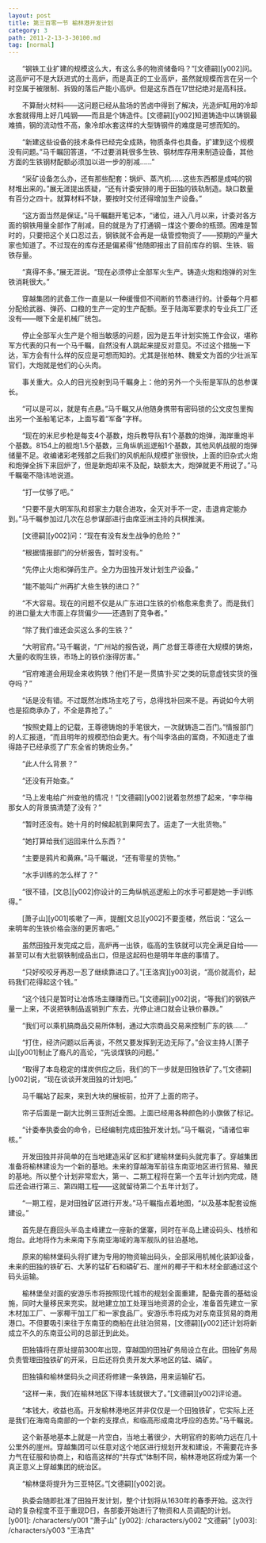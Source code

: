 ```yaml
---
layout: post
title: 第三百零一节 榆林港开发计划
category: 3
path: 2011-2-13-3-30100.md
tag: [normal]
---
```


　　“钢铁工业扩建的规模这么大，有这么多的物资储备吗？”[文德嗣][y002]问。这高炉可不是大跃进式的土高炉，而是真正的工业高炉，虽然就规模而言在另一个时空属于被限制、拆毁的落后产能小高炉。但是这东西在17世纪绝对是高科技。

　　不算耐火材料——这问题已经从盐场的苦卤中得到了解决，光造炉缸用的冷却水套就得用上好几吨钢——而且是个铸造件。[文德嗣][y002]知道铸造中以铸钢最难搞，钢的流动性不高，象冷却水套这样的大型铸钢件的难度是可想而知的。

　　“新建这些设备的技术条件已经完全成熟，物质条件也具备。扩建到这个规模没有问题。”马千瞩回答道，“不过要消耗很多生铁、钢材库存用来制造设备，其他方面的生铁钢材配额必须加以进一步的削减……”

　　“采矿设备怎么办，还有那些配套：锅炉、蒸汽机……这些东西都是成吨的钢材堆出来的。”展无涯提出质疑，“还有计委安排的用于田独的铁轨制造。缺口数量有百分之四十。就算材料不缺，要按时交付还得增加生产设备。”

　　“这方面当然是保证。”马千瞩翻开笔记本，“诸位，进入八月以来，计委对各方面的钢铁用量全部作了削减，目的就是为了打通钢－煤这个要命的瓶颈。困难是暂时的，只要把这个关口忍过去，钢铁就不会再是一级管控物资了——预期的产量大家也知道了。不过现在的库存还是偏紧得”他随即报出了目前库存的钢、生铁、锻铁存量。

　　“真得不多。”展无涯说。“现在必须停止全部军火生产。铸造火炮和炮弹的对生铁消耗很大。”

　　穿越集团的武备工作一直是以一种缓慢但不间断的节奏进行的。计委每个月都分配给武器、弹药、口粮的生产一定的生产配额。至于陆海军要求的专业兵工厂还没有——眼下全是机械厂统包。

　　停止全部军火生产是个相当敏感的问题，因为是五年计划实施工作会议，堪称军方代表的只有一个马千瞩，自然没有人跳起来提反对意见。不过这个措施一下达，军方会有什么样的反应是可想而知的。尤其是张柏林、魏爱文为首的少壮派军官们，大炮就是他们的心头肉。

　　事关重大。众人的目光投射到马千瞩身上：他的另外一个头衔是军队的总参谋长。

　　“可以是可以，就是有点悬。”马千瞩又从他随身携带有密码锁的公文皮包里掏出另一个圣船笔记本，上面写着“军备”字样。

　　“现在的米尼步枪是每支4个基数，炮兵教导队有1个基数的炮弹，海岸重炮半个基数。8154上的舰炮1.5个基数，三角纵帆巡逻船1个基数，其他风帆战舰的炮弹储量不足。收编诸彩老残部之后我们的风帆船队规模扩张很快，上面的旧杂式火炮和炮弹全拆下来回炉了，但是新炮却来不及配，缺额太大，炮弹就更不用说了。”马千瞩毫不隐讳地说道。

　　“打一仗够了吧。”

　　“只要不是大明军队和郑家主力联合进攻，全灭对手不一定，击退肯定能办到。”马千瞩参加过几次在总参谋部进行由席亚洲主持的兵棋推演。

　　[文德嗣][y002]问：“现在有没有发生战争的危险？”

　　“根据情报部门的分析报告，暂时没有。”

　　“先停止火炮和弹药生产。全力为田独开发计划生产设备。”

　　“能不能叫广州再扩大些生铁的进口？”

　　“不大容易。现在的问题不仅是从广东进口生铁的价格愈来愈贵了。而是我们的进口量太大市面上存货偏少——还遇到了竞争者。”

　　“除了我们谁还会买这么多的生铁？”

　　“大明官府。”马千瞩说，“广州站的报告说，两广总督王尊德在大规模的铸炮，大量的收购生铁，市场上的铁价涨得厉害。”

　　“官府难道会用现金来收购铁？他们不是一贯搞‘扑买’之类的玩意虚钱实货的强夺吗？” 

　　“话是没有错。不过既然冶炼场主吃了亏，总得找补回来不是。再说如今大明也是招商承办了，不全是靠抢了。”

　　“按照史籍上的记载，王尊德铸炮的手笔很大，一次就铸造二百门。”情报部门的人汇报道，“而且明年的规模恐怕会更大。有个叫李洛由的富商，不知道走了谁得路子已经承揽了广东全省的铸炮业务。”

　　“此人什么背景？”

　　“还没有开始查。”

　　“马上发电给广州查他的情况！”[文德嗣][y002]说着忽然想了起来，“李华梅那女人的背景搞清楚了没有？”

　　“暂时还没有。她十月的时候起航到果阿去了。运走了一大批货物。”

　　“她打算给我们运回来什么东西？”

　　“主要是鸦片和黄麻。”马千瞩说，“还有零星的货物。”

　　“水手训练的怎么样了？”

　　“很不错，[文总][y002]你设计的三角纵帆巡逻船上的水手可都是她一手训练得。”

　　[萧子山][y001]咳嗽了一声，提醒[文总][y002]不要歪楼，然后说：“这么一来明年的生铁价格会涨的更厉害吧。”

　　虽然田独开发完成之后，高炉再一出铁，临高的生铁就可以完全满足自给——甚至可以有大批钢铁制成品出口，但是这起码也是明年年底的事情了。

　　“只好咬咬牙再忍一忍了继续靠进口了。”[王洛宾][y003]说，“高价就高价，起码我们花得起这个钱。”

　　“这个钱只是暂时让冶炼场主赚赚而已。”[文德嗣][y002]说，“等我们的钢铁产量一上来，不说把铁制品返销到广东去，光停止进口就会让铁价暴跌。”

　　“我们可以乘机搞商品交易所体制，通过大宗商品交易来控制广东的铁……”

　　“打住，经济问题以后再谈，不然又要发挥到无边无际了。”会议主持人[萧子山][y001]制止了裔凡的高论，“先谈煤铁的问题。”

　　“取得了本岛稳定的煤炭供应之后，我们的下一步就是田独铁矿了。”[文德嗣][y002]说，“现在谈谈开发田独的计划吧。”

　　马千瞩站了起来，来到大块的展板前，拉开了上面的帘子。

　　帘子后面是一副大比例三亚附近全图。上面已经用各种颜色的小旗做了标记。

　　“计委奉执委会的命令，已经编制完成田独开发计划。”马千瞩说，“请诸位审核。”

　　开发田独并非简单的在当地建造采矿区和扩建榆林堡码头就完事了。穿越集团准备将榆林建设为一个新的基地。未来的穿越海军前往东南亚地区进行贸易、殖民的基地。所以整个计划非常宏大，第一、二期工程将在第一个五年计划内完成，随后还会进行第三、第四期工程——这就留待第二个五年计划了。

　　“一期工程，是对田独矿区进行开发。”马千瞩指点着地图，“以及基本配套设施建设。”

　　首先是在鹿回头半岛主峰建立一座新的堡寨，同时在半岛上建设码头、栈桥和炮台。此地将作为未来南下东南亚海域的海军舰队的驻泊基地。

　　原来的榆林堡码头将扩建为专用的物资输出码头，全部采用机械化装卸设备，未来的田独的铁矿石、大茅的锰矿石和磷矿石、崖州的椰子干和木材全部通过这个码头运输。

　　榆林堡垒对面的安游乐市将按照现代城市的规划全面重建，配备完善的基础设施，同时大量移民来充实。就地建立加工处理当地资源的企业，准备首先建立一家木材加工厂、一家椰干加工厂和一家食品厂。安游乐市将成为对东南亚贸易的商用港口。不但要吸引来往于东南亚的商船在此驻泊贸易，[文德嗣][y002]还计划将新成立不久的东南亚公司的总部迁到此处。

　　田独镇将在原址提前300年出现，穿越国的田独矿务局设立在此。田独矿务局负责管理田独铁矿的开采，日后还将负责开发大茅地区的锰、磷矿。

　　田独镇和榆林堡码头之间还将修建一条铁路，用来运输矿石。

　　“这样一来，我们在榆林地区下得本钱就很大了。”[文德嗣][y002]评论道。

　　“本钱大，收益也高。开发榆林港地区并非仅仅是一个田独铁矿，它实际上还是我们在海南岛南部的一个新的支撑点，和临高形成南北呼应的态势。”马千瞩说。

　　这个新基地基本上就是一片空白，当地土著很少，大明官府的影响力远在几十公里外的崖州。穿越集团可以任意对这个地区进行规划开发和建设，不需要花许多力气在征服和协商上，和临高这样的“共存式”体制不同，榆林港地区将成为第一个真正意义上穿越集团的统治区。

　　“榆林堡将提升为三亚特区。”[文德嗣][y002]说。

　　执委会随即批准了田独开发计划，整个计划将从1630年的春季开始。这次行动的复杂程度不亚于重现D日，各部委开始进行了物资和人员调配的计划。
[y001]: /characters/y001 "萧子山"
[y002]: /characters/y002 "文德嗣"
[y003]: /characters/y003 "王洛宾"
